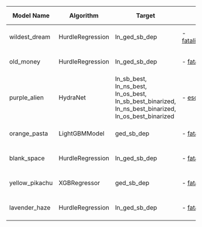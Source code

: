 | Model Name | Algorithm | Target | Input Features | Non-default Hyperparameters | Forecasting Type | Implementation Status | Implementation Date | Author |
| ---------- | --------- | ------ | -------------- | --------------------------- | ---------------- | --------------------- | ------------------- | ------ |
| wildest_dream | HurdleRegression | ln_ged_sb_dep | - [fatalities003_pgm_conflict_sptime_dist](https://github.com/prio-data/views_pipeline/blob/main/common_querysets/queryset_wildest_dream.py) | - [hyperparameters wildest_dream](https://github.com/prio-data/views_pipeline/blob/main/models/wildest_dream/configs/config_hyperparameters.py) | None | shadow | NA | Xiaolong |
| old_money | HurdleRegression | ln_ged_sb_dep | - [fatalities002_pgm_escwa_drought](https://github.com/prio-data/views_pipeline/blob/main/common_querysets/queryset_old_money.py) | - [hyperparameters old_money](https://github.com/prio-data/views_pipeline/blob/main/models/old_money/configs/config_hyperparameters.py) | None | shadow | NA | Xiaolong |
| purple_alien | HydraNet | ln_sb_best, ln_ns_best, ln_os_best, ln_sb_best_binarized, ln_ns_best_binarized, ln_os_best_binarized | - [escwa001_cflong](https://github.com/prio-data/views_pipeline/blob/main/common_querysets/queryset_purple_alien.py) | - [hyperparameters purple_alien](https://github.com/prio-data/views_pipeline/blob/main/models/purple_alien/configs/config_hyperparameters.py) | None | shadow | NA | Simon |
| orange_pasta | LightGBMModel | ged_sb_dep | - [fatalities003_pgm_baseline](https://github.com/prio-data/views_pipeline/blob/main/common_querysets/queryset_orange_pasta.py) | - [hyperparameters orange_pasta](https://github.com/prio-data/views_pipeline/blob/main/models/orange_pasta/configs/config_hyperparameters.py) | None | shadow | NA | Xiaolong |
| blank_space | HurdleRegression | ln_ged_sb_dep | - [fatalities003_pgm_natsoc](https://github.com/prio-data/views_pipeline/blob/main/common_querysets/queryset_blank_space.py) | - [hyperparameters blank_space](https://github.com/prio-data/views_pipeline/blob/main/models/blank_space/configs/config_hyperparameters.py) | None | shadow | NA | Xiaolong |
| yellow_pikachu | XGBRegressor | ged_sb_dep | - [fatalities003_pgm_conflict_treelag](https://github.com/prio-data/views_pipeline/blob/main/common_querysets/queryset_yellow_pikachu.py) | - [hyperparameters yellow_pikachu](https://github.com/prio-data/views_pipeline/blob/main/models/yellow_pikachu/configs/config_hyperparameters.py) | None | shadow | NA | Xiaolong |
| lavender_haze | HurdleRegression | ln_ged_sb_dep | - [fatalities003_pgm_broad](https://github.com/prio-data/views_pipeline/blob/main/common_querysets/queryset_lavender_haze.py) | - [hyperparameters lavender_haze](https://github.com/prio-data/views_pipeline/blob/main/models/lavender_haze/configs/config_hyperparameters.py) | None | shadow | NA | Xiaolong |
